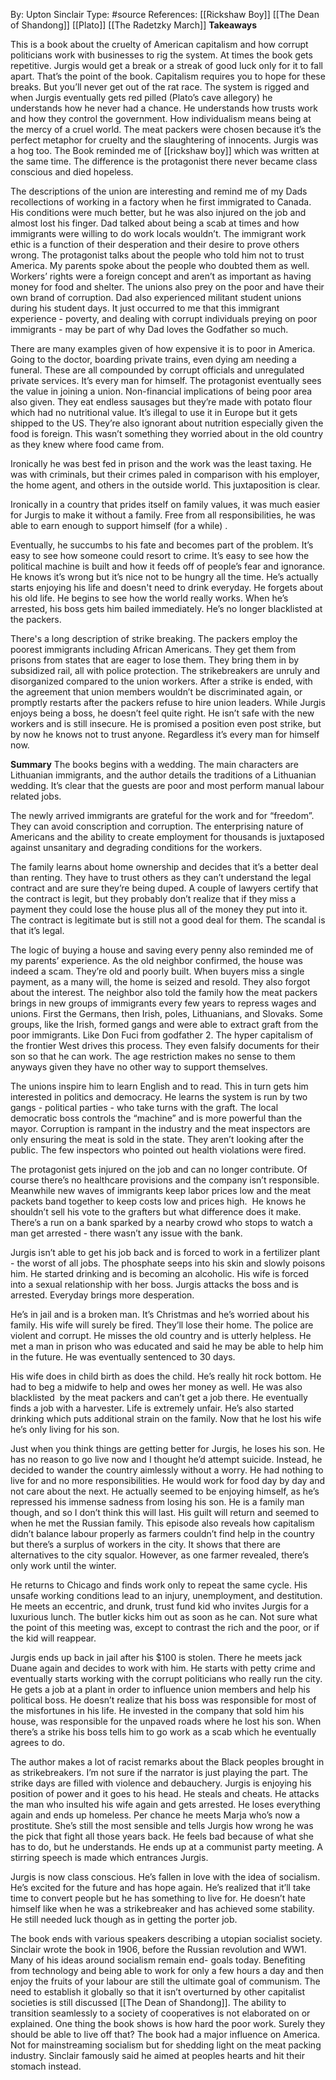 By: Upton Sinclair
Type: #source 
References: [[Rickshaw Boy]]
[[The Dean of Shandong]]
[[Plato]]
[[The Radetzky March]]
**Takeaways**

This is a book about the cruelty of American capitalism and how corrupt politicians work with businesses to rig the system. At times the book gets  repetitive. Jurgis would get a break or a streak of good luck only for it to fall apart. That’s the point of the book. Capitalism requires you to hope for these breaks. But you’ll never get out of the rat race. The system is rigged and when  Jurgis eventually gets  red pilled (Plato’s cave allegory) he understands how he never had a chance. He understands how trusts work and how they control the government. How individualism means being at the mercy of a cruel world. The meat packers were chosen because it’s the perfect metaphor for cruelty and the slaughtering of innocents. Jurgis was a hog too. The Book reminded me of [[rickshaw boy]] which was written at the same time. The difference is the protagonist there never became class conscious and died hopeless.

The descriptions of the union are interesting and remind me of my Dads recollections of working in a factory when he first immigrated to Canada. His conditions were much better, but he was also injured on the job and almost lost his finger. Dad talked about being a scab at times and how immigrants were willing to do work locals wouldn’t. The immigrant work ethic is a function of their desperation and their desire to prove others wrong. The protagonist talks about the people who told him not to trust America. My parents spoke about the people who doubted them as well. Workers’ rights were a foreign concept and aren’t as important as having money for food and shelter. The unions also prey on the poor and have their own brand of corruption. Dad also experienced militant student unions during his student days. It just occurred to me that this immigrant experience - poverty, and dealing with corrupt individuals preying on poor immigrants - may be part of why Dad loves the Godfather so much.  

There are many examples given of how expensive it is to poor in America. Going to the doctor, boarding private trains, even dying am needing a funeral. These are all compounded by corrupt officials and unregulated private services. It’s every man for himself. The protagonist eventually sees the value in joining a union. Non-financial implications of being poor area also given. They eat endless sausages but they’re made with potato flour which had no nutritional value. It’s illegal to use it in Europe but it gets shipped to the US. They’re also ignorant about nutrition especially given the food is foreign. This wasn’t something they worried about in the old country as they knew where food came from.

Ironically he was best fed in  prison and the work was the least taxing. He was with criminals, but their crimes paled in comparison with his employer, the home agent, and others in the outside world. This juxtaposition is clear. 

Ironically in a country that prides itself on family values, it was much easier for Jurgis to make it without a family. Free from all responsibilities, he was able to earn enough to support himself (for a while) . 

Eventually, he succumbs to his fate and becomes part of the problem. It’s easy to see how someone could resort to crime. It’s easy to see how the political machine is built and how it feeds off of people’s fear and ignorance. He knows it’s wrong but it’s nice not to be hungry all the time. He’s actually starts enjoying his life and doesn't need to drink everyday. He forgets about his old life. He begins to see how the world really works. When he’s arrested, his boss gets him bailed immediately. He’s no longer blacklisted at the packers.

There's a long description of strike breaking. The packers employ the poorest immigrants including African Americans. They get them from prisons from states that are eager to lose them. They bring them in by subsidized rail, all with police protection. The strikebreakers are unruly and disorganized compared to the union workers. After a strike is ended, with the agreement that union members wouldn’t be discriminated again, or promptly restarts after the packers refuse to hire union leaders. While Jurgis enjoys being a boss, he doesn’t feel quite right. He isn’t safe with the new workers and is still insecure. He is promised a position even post strike, but by now he knows not to trust anyone. Regardless it’s every man for himself now.




**Summary**
The books begins with a wedding. The main characters are Lithuanian immigrants, and the author details the traditions of a Lithuanian wedding. It’s clear that the guests are poor and most perform  manual labour related jobs.

The newly arrived immigrants are grateful for the work and for “freedom”. They can avoid conscription and corruption. The enterprising nature of Americans and the ability to create employment for thousands is juxtaposed against unsanitary and degrading conditions for the workers.

The family learns about home ownership and decides that it’s a better deal than renting. They have to trust others as they can’t understand the legal contract and are sure they’re being duped. A couple of lawyers certify that the contract is legit, but they probably don’t realize that if they miss a payment they could lose the house plus all of the money they put into it. The contract is legitimate but is still not a good deal for them. The scandal is that it’s legal.  

The logic of buying a house and saving every penny also reminded me of my parents’ experience. 
As the old neighbor confirmed, the house was indeed a scam. They’re old and poorly built. When buyers miss a single payment, as a many will, the home is seized and resold. They also forgot about the interest. The neighbor also told the family how the meat packers brings in new groups of immigrants every few years to repress wages and unions. First the Germans, then Irish, poles, Lithuanians, and Slovaks. Some groups, like the Irish, formed gangs and were able to extract graft from the poor immigrants. Like Don Fuci from godfather 2. The hyper capitalism of the frontier West drives this process. They even falsify documents for their son so that he can work. The age restriction makes no sense to them anyways given they have no other way to support themselves. 

The unions inspire him to learn English and to read. This in turn gets him interested in politics and democracy. He learns the system is run by two gangs - political parties - who take turns with the graft. The local democratic boss controls the “machine” and is more powerful than the mayor. Corruption is rampant in the industry and the meat inspectors are only ensuring the meat is sold in the state. They aren’t looking after the public. The few inspectors who pointed out health violations were fired.

The protagonist gets injured on the job and can no longer contribute. Of course there’s no healthcare provisions and the company isn’t responsible. Meanwhile new waves of immigrants keep labor prices low and the meat packets band together to keep costs low and prices high.  He knows he shouldn’t sell his vote to the grafters but what difference does it make. There’s a run on a bank sparked by a nearby crowd who stops to watch a man get arrested - there wasn’t any issue with the bank.  

Jurgis isn’t able to get his job back and is forced to work in a fertilizer plant - the worst of all jobs. The phosphate seeps into his skin and slowly poisons him. He started drinking and is becoming an alcoholic. His wife is forced into a sexual relationship with her boss. Jurgis attacks the boss and is arrested. Everyday brings more desperation.

He’s in jail and is a broken man. It’s Christmas and he’s worried about his family. His wife will surely be fired. They’ll lose their home. The police are violent and corrupt. He misses the old country and is utterly helpless. He met a man in prison who was educated and said he may be able to help him in the future. He was eventually sentenced to 30 days. 

His wife does in child birth as does the child. He’s really hit rock bottom. He had to beg a midwife to help and owes her money as well. He was also blacklisted  by the meat packers and can’t get a job there. He eventually finds a job with a harvester. Life is extremely unfair. He’s also started drinking which puts additional strain on the family. Now that he lost his wife he’s only living for his son.

Just when you think things are getting better for Jurgis, he loses his son. He has no reason to go live now and I thought he’d attempt suicide. Instead, he decided to wander the country aimlessly without a worry. He had nothing to live for and no more responsibilities. He would work for food day by day and not care about the next. He actually seemed to be enjoying himself, as he’s repressed his immense sadness from losing his son. He is a family man though, and so I don’t think this will last. His guilt will return and seemed to when he met the Russian family. This episode also reveals how capitalism didn’t balance labour properly as farmers couldn’t find help in the country but there’s a surplus of workers in the city. It shows that there are alternatives to the city squalor. However, as one farmer revealed, there’s only work until the winter. 

He returns to Chicago and finds work only to repeat the same cycle. His unsafe working conditions lead to an injury, unemployment, and destitution. He meets an eccentric, and drunk, trust fund kid who invites Jurgis for a luxurious lunch. The butler kicks him out as soon as he can. Not sure what the point of this meeting was, except to contrast the rich and the poor, or if the kid will reappear.

Jurgis ends up back in jail after his $100 is stolen. There he meets jack Duane again and decides to work with him. He starts with petty crime and eventually starts working with the corrupt politicians who really run the city. He gets a job at a plant in order to influence union members and help his political boss. He doesn’t realize that his boss was responsible for most of the misfortunes in his life. He invested in the company that sold him his house, was responsible for the unpaved roads where he lost his son. When there’s a strike his boss tells him to go work as a scab which he eventually agrees to do.

The author makes a lot of racist remarks about the Black peoples brought in as strikebreakers. I’m not sure if the narrator is just playing the part. The strike days are filled with violence and debauchery. Jurgis is enjoying his position of power and it goes to his head. He steals and cheats. He attacks the man who insulted his wife again and gets arrested. He loses everything again and ends up homeless. Per chance he meets Marja who’s now a prostitute. She’s still the most sensible and tells Jurgis how wrong he was the pick that fight all those years back. He feels bad because of what she has to do, but he understands. He ends up at a communist party meeting. A stirring speech is made which entrances Jurgis.

Jurgis is now class conscious. He’s fallen in love with the idea of socialism. He’s excited for the future and has hope again. He’s realized that it’ll take time to convert people but he has something to live for. He doesn’t hate himself like when he was a strikebreaker and has achieved some stability. He still needed luck though as in getting the porter job.

The book ends with various speakers describing a utopian socialist society. Sinclair wrote the book in 1906, before the Russian revolution and WW1. Many of his ideas around socialism remain end- goals today. Benefiting from technology and being able to work for only a few hours a day and then enjoy the fruits of your labour are still the ultimate goal of communism. The need to establish it globally so that it isn’t overturned by other capitalist societies is still discussed [[The Dean of Shandong]]. The ability to transition seamlessly to a society of cooperatives is not elaborated on or explained. One thing the book shows is how hard the poor work. Surely they should be able to live off that? The book had a major influence on America. Not for mainstreaming socialism but for shedding light on the meat packing industry. Sinclair famously said he aimed at peoples hearts and hit their stomach instead.